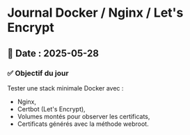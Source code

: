 # Journal Docker / Nginx / Let's Encrypt

## 📅 Date : 2025-05-28

### ✅ Objectif du jour
Tester une stack minimale Docker avec :
- Nginx,
- Certbot (Let's Encrypt),
- Volumes montés pour observer les certificats,
- Certificats générés avec la méthode webroot.

